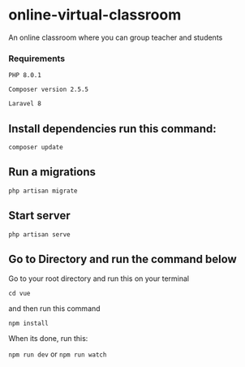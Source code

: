 # online-virtual-classroom
 An online classroom where you can group teacher and students

### Requirements
`PHP 8.0.1`

`Composer version 2.5.5`

`Laravel 8`

## Install dependencies run this command:
`composer update`

## Run a migrations
`php artisan migrate`

## Start server
`php artisan serve`

## Go to Directory and run the command below
Go to your root directory and run this on your terminal

`cd vue`

and then run this command

`npm install`

When its done, run this:

`npm run dev` or `npm run watch`






